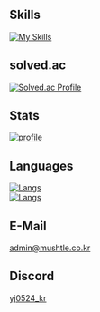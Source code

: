## Skills
[![My Skills](https://skillicons.dev/icons?i=c,cpp,cs,java,kotlin,python,rust,go,visualstudio,vscode,maven,gradle,js,ts,html,php,css,workers,unity)](https://github.com/yj0524)

## solved.ac
[![Solved.ac Profile](http://mazassumnida.wtf/api/v2/generate_badge?boj=yj0524_kr)](https://solved.ac/yj0524_kr/)

<!--
## Announcements
---

<details>
<summary>더 많은 공지 보기 | See more announcements</summary>

---

모든 라이선스 없는 리포지토리는 MIT 라이선스라고 보시면 됩니다.

Think of all unlicensed repositories as MIT-licensed.

---

나의 버전 표기법 : Major.Minor.Patch.Hotfix

My version notation : Major.Minor.Patch.Hotfix

---

</details>
-->

## Stats
[![profile](https://github-readme-stats.vercel.app/api?username=yj0524&show_icons=true&theme=tokyonight)](https://github.com/yj0524)

## Languages
[![Langs](https://github-readme-stats.vercel.app/api/top-langs/?username=yj0524&layout=compact&hide=css,xml&theme=tokyonight)](https://github.com/yj0524)<br>
[![Langs](https://github-readme-stats.vercel.app/api/top-langs/?username=yj0524&hide=css,xml&theme=tokyonight)](https://github.com/yj0524)

<!--
## Profile Views
![Profile views counter](https://komarev.com/ghpvc/?username=yj0524&&style=flat-square)
-->

## E-Mail
[admin@mushtle.co.kr](mailto://admin@mushtle.co.kr)

## Discord
[yj0524_kr](https://discord.com/users/740016886204334141)
